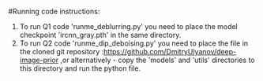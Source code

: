 #Running code instructions:
1. To run Q1 code 'runme_deblurring.py' you need to place the model checkpoint 'ircnn_gray.pth' in the same directory.
2. To run Q2 code 'runme_dip_deboising.py' you need to place the file in the cloned git repository :https://github.com/DmitryUlyanov/deep-image-prior
,or alternatively - copy the 'models' and 'utils' directories to this directory and run the python file.
 